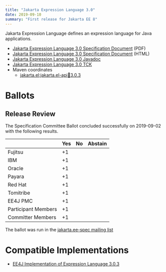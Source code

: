 ```yaml
---
title: "Jakarta Expression Language 3.0"
date: 2019-09-10
summary: "First release for Jakarta EE 8"
---
```

Jakarta Expression Language defines an expression language for Java applications.

* [Jakarta Expression Language 3.0 Specification Document](./expression-language-spec-3.0.pdf) (PDF)
* [Jakarta Expression Language 3.0 Specification Document](./expression-language-spec-3.0.html) (HTML)
* [Jakarta Expression Language 3.0 Javadoc](./apidocs)
* [Jakarta Expression Language 3.0 TCK](https://download.eclipse.org/jakartaee/expression-language/3.0/jakarta-expression-language-tck-3.0.0.zip)
* Maven coordinates
  * [jakarta.el:jakarta.el-api:jar:3.0.3](https://search.maven.org/artifact/jakarta.el/jakarta.el-api/3.0.3/jar)

# Ballots

## Release Review

The Specification Committee Ballot concluded successfully on 2019-09-02 with the following results.


|                       |  Yes    | No      | Abstain  |
|-----------------------|---------|---------|----------|
|Fujitsu                |   +1    |         |          |
|IBM                    |   +1    |         |          |
|Oracle                 |   +1    |         |          |
|Payara                 |   +1    |         |          |
|Red Hat                |   +1    |         |          |
|Tomitribe              |   +1    |         |          |
|EE4J PMC               |   +1    |         |          |
|Participant Members    |   +1    |         |          |
|Committer Members      |   +1    |         |          |

The ballot was run in the [jakarta.ee-spec mailing list](https://www.eclipse.org/lists/jakarta.ee-spec/msg00501.html)



# Compatible Implementations

* [EE4J Implementation of Expression Language 3.0.3](https://eclipse-ee4j.github.io/el-ri)
